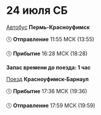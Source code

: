 # 24 июля СБ

[Автобус](https://rasp.yandex.ru/thread/T_empty_3_f9635690t9650837_48?departure_from=2021-07-24+13%3A55%3A00&station_from=9635690&station_to=9650837) **Пермь-Красноуфимск**

🕔 **Отправление** 11:55 МСК (13:55)

🕔 **Прибытие** 16:28 МСК (18:28)

**Запас времени до поезда: 1 час**

[Поезд](https://rasp.yandex.ru/thread/R_096N_112?departure_from=2021-07-24+19%3A59%3A00&station_from=9612412&station_to=9610483) **Красноуфимск-Барнаул**

🕔 **Прибытие** 17:36 МСК (19:36)

🕔 **Отправление** 17:59 МСК (19:59)

